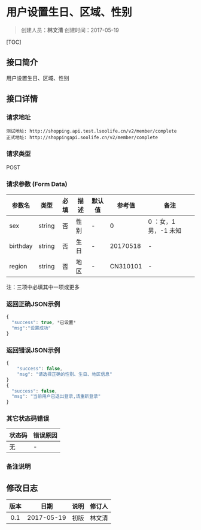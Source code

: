 # 用户设置生日、区域、性别
>创建人员：**林文清**
>创建时间：2017-05-19

[TOC]


## 接口简介
用户设置生日、区域、性别

## 接口详情

### 请求地址
    测试地址: http://shopping.api.test.lsoolife.cn/v2/member/complete
    正式地址: http://shoppingapi.soolife.cn/v2/member/complete

### 请求类型
POST

### 请求参数 (Form Data)
| 参数名 | 类型 | 必填 | 描述 | 默认值 | 参考值 |备注 |
| --- | :---: | :---: | --- | --- | --- | --- |
|sex|string|否|性别|-|0|0 ：女，1 男，-1 未知 |
|birthday|string|否|生日|-|20170518|- |
|region|string|否|地区|-|CN310101| -|
注：三项中必填其中一项或更多

### 返回正确JSON示例
```javascript
{
  "success": true, *已设置*
  "msg":"设置成功"
}
```
### 返回错误JSON示例
```javascript
{
    "success": false,
    "msg": "请选择正确的性别、生日、地区信息"
}
{
  "success": false,
  "msg": "当前用户已退出登录,请重新登录"
}
```

### 其它状态码错误
| 状态码 | 错误原因     |
| :------------- | :------------- |
|无|-|

### 备注说明


## 修改日志
| 版本   | 日期         | 说明   | 修订人  |
| :----: | :----------: | :---- | :---- |
| 0.1  | 2017-05-19 | 初版   | 林文清  |
